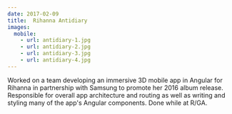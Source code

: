 ```yaml
---
date: 2017-02-09
title:  Rihanna Antidiary
images:
  mobile:
    - url: antidiary-1.jpg
    - url: antidiary-2.jpg
    - url: antidiary-3.jpg
    - url: antidiary-4.jpg
---
```


Worked on a team developing an immersive 3D mobile app in Angular for Rihanna in partnership with Samsung to promote her 2016 album release. Responsible for overall app architecture and routing as well as writing and styling many of the app's Angular components. Done while at R/GA.
